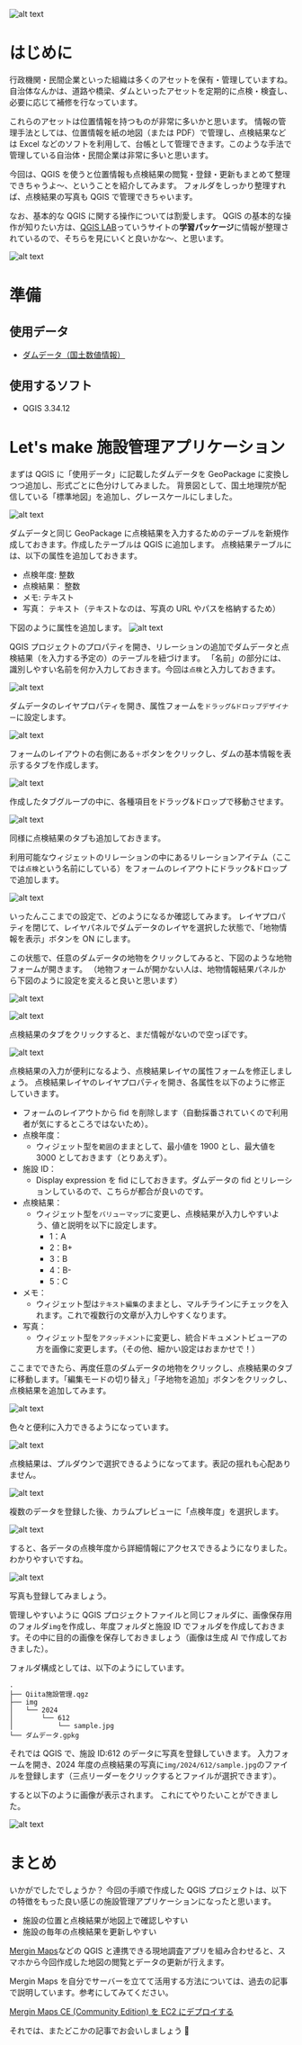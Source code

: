 <!--
title:   QGIS for Facility Management Applications - QGISを用いた施設管理アプリケーションの作成
tags:    GIS,QGIS
id:      356d4efb2eb83439c85e
private: true
-->
![alt text](images/20241204_QGISで施設管理アプリを作ろう/image-19.png)

# はじめに

行政機関・民間企業といった組織は多くのアセットを保有・管理していますね。
自治体なんかは、道路や橋梁、ダムといったアセットを定期的に点検・検査し、必要に応じて補修を行なっています。

これらのアセットは位置情報を持つものが非常に多いかと思います。
情報の管理手法としては、位置情報を紙の地図（または PDF）で管理し、点検結果などは Excel などのソフトを利用して、台帳として管理できます。このような手法で管理している自治体・民間企業は非常に多いと思います。

今回は、QGIS を使うと位置情報も点検結果の閲覧・登録・更新もまとめて整理できちゃうよ〜、ということを紹介してみます。
フォルダをしっかり整理すれば、点検結果の写真も QGIS で管理できちゃいます。

なお、基本的な QGIS に関する操作については割愛します。
QGIS の基本的な操作が知りたい方は、[QGIS LAB](https://qgis.mierune.co.jp/)っていうサイトの**学習パッケージ**に情報が整理されているので、そちらを見にいくと良いかな〜、と思います。

![alt text](images/20241204_QGISで施設管理アプリを作ろう/image.png)

# 準備

## 使用データ

- [ダムデータ（国土数値情報）](https://nlftp.mlit.go.jp/ksj/gml/datalist/KsjTmplt-W01.html)

## 使用するソフト

- QGIS 3.34.12

# Let's make 施設管理アプリケーション

まずは QGIS に「使用データ」に記載したダムデータを GeoPackage に変換しつつ追加し、形式ごとに色分けしてみました。
背景図として、国土地理院が配信している「標準地図」を追加し、グレースケールにしました。

![alt text](images/20241204_QGISで施設管理アプリを作ろう/image-2.png)

ダムデータと同じ GeoPackage に点検結果を入力するためのテーブルを新規作成しておきます。作成したテーブルは QGIS に追加します。
点検結果テーブルには、以下の属性を追加しておきます。

- 点検年度: 整数
- 点検結果： 整数
- メモ: テキスト
- 写真： テキスト（テキストなのは、写真の URL やパスを格納するため）

下図のように属性を追加します。
![alt text](images/20241204_QGISで施設管理アプリを作ろう/image-3.png)

QGIS プロジェクトのプロパティを開き、リレーションの追加でダムデータと点検結果（を入力する予定の）のテーブルを紐づけます。
「名前」の部分には、識別しやすい名前を何か入力しておきます。今回は`点検`と入力しておきます。

![alt text](images/20241204_QGISで施設管理アプリを作ろう/image-4.png)

ダムデータのレイヤプロパティを開き、属性フォームを`ドラッグ&ドロップデザイナー`に設定します。

![alt text](images/20241204_QGISで施設管理アプリを作ろう/image-5.png)

フォームのレイアウトの右側にある`＋`ボタンをクリックし、ダムの基本情報を表示するタブを作成します。

![alt text](images/20241204_QGISで施設管理アプリを作ろう/image-6.png)

作成したタブグループの中に、各種項目をドラッグ&ドロップで移動させます。

![alt text](images/20241204_QGISで施設管理アプリを作ろう/image-7.png)

同様に点検結果のタブも追加しておきます。

利用可能なウィジェットのリレーションの中にあるリレーションアイテム（ここでは`点検`という名前にしている）をフォームのレイアウトにドラック&ドロップで追加します。

![alt text](images/20241204_QGISで施設管理アプリを作ろう/image-8.png)

いったんここまでの設定で、どのようになるか確認してみます。
レイヤプロパティを閉じて、レイヤパネルでダムデータのレイヤを選択した状態で、「地物情報を表示」ボタンを ON にします。

この状態で、任意のダムデータの地物をクリックしてみると、下図のような地物フォームが開きます。
（地物フォームが開かない人は、地物情報結果パネルから下図のように設定を変えると良いと思います）

![alt text](images/20241204_QGISで施設管理アプリを作ろう/image-10.png)

![alt text](images/20241204_QGISで施設管理アプリを作ろう/image-11.png)

点検結果のタブをクリックすると、まだ情報がないので空っぽです。

![alt text](images/20241204_QGISで施設管理アプリを作ろう/image-12.png)

点検結果の入力が便利になるよう、点検結果レイヤの属性フォームを修正しましょう。
点検結果レイヤのレイヤプロパティを開き、各属性を以下のように修正していきます。

- フォームのレイアウトから fid を削除します（自動採番されていくので利用者が気にするところではないため）。
- 点検年度：
  - ウィジェット型を`範囲`のままとして、最小値を 1900 とし、最大値を 3000 としておきます（とりあえず）。
- 施設 ID：
  - Display expression を fid にしておきます。ダムデータの fid とリレーションしているので、こちらが都合が良いのです。
- 点検結果：
  - ウィジェット型を`バリューマップ`に変更し、点検結果が入力しやすいよう、値と説明を以下に設定します。
    - 1：A
    - 2：B+
    - 3：B
    - 4：B-
    - 5：C
- メモ：
  - ウィジェット型は`テキスト編集`のままとし、マルチラインにチェックを入れます。これで複数行の文章が入力しやすくなります。
- 写真：
  - ウィジェット型を`アタッチメント`に変更し、統合ドキュメントビューアの方を画像に変更します。（その他、細かい設定はおまかせで！）

ここまでできたら、再度任意のダムデータの地物をクリックし、点検結果のタブに移動します。「編集モードの切り替え」「子地物を追加」ボタンをクリックし、点検結果を追加してみます。

![alt text](images/20241204_QGISで施設管理アプリを作ろう/image-13.png)

色々と便利に入力できるようになっています。

![alt text](images/20241204_QGISで施設管理アプリを作ろう/image-14.png)

点検結果は、プルダウンで選択できるようになってます。表記の揺れも心配ありません。

![alt text](images/20241204_QGISで施設管理アプリを作ろう/image-15.png)

複数のデータを登録した後、カラムプレビューに「点検年度」を選択します。

![alt text](images/20241204_QGISで施設管理アプリを作ろう/image-17.png)

すると、各データの点検年度から詳細情報にアクセスできるようになりました。わかりやすいですね。

![alt text](images/20241204_QGISで施設管理アプリを作ろう/image-16.png)

写真も登録してみましょう。

管理しやすいように QGIS プロジェクトファイルと同じフォルダに、画像保存用のフォルダ`img`を作成し、年度フォルダと施設 ID でフォルダを作成しておきます。その中に目的の画像を保存しておきましょう（画像は生成 AI で作成しておきました）。

フォルダ構成としては、以下のようにしています。

```
.
├── Qiita施設管理.qgz
├── img
│   └── 2024
│       └── 612
│           └── sample.jpg
└── ダムデータ.gpkg
```

それでは QGIS で、施設 ID:612 のデータに写真を登録していきます。
入力フォームを開き、2024 年度の点検結果の写真に`img/2024/612/sample.jpg`のファイルを登録します（三点リーダーをクリックするとファイルが選択できます）。

すると以下のように画像が表示されます。
これにてやりたいことができました。

![alt text](images/20241204_QGISで施設管理アプリを作ろう/image-18.png)

# まとめ

いかがでしたでしょうか？
今回の手順で作成した QGIS プロジェクトは、以下の特徴をもった良い感じの施設管理アプリケーションになったと思います。

- 施設の位置と点検結果が地図上で確認しやすい
- 施設の毎年の点検結果を更新しやすい

[Mergin Maps](https://merginmaps.com/)などの QGIS と連携できる現地調査アプリを組み合わせると、スマホから今回作成した地図の閲覧とデータの更新が行えます。

Mergin Maps を自分でサーバーを立てて活用する方法については、過去の記事で説明しています。参考にしてみてください。

[Mergin Maps CE (Community Edition) を EC2 にデプロイする](MerginMapsCE.md)

それでは、またどこかの記事でお会いしましょう 👋